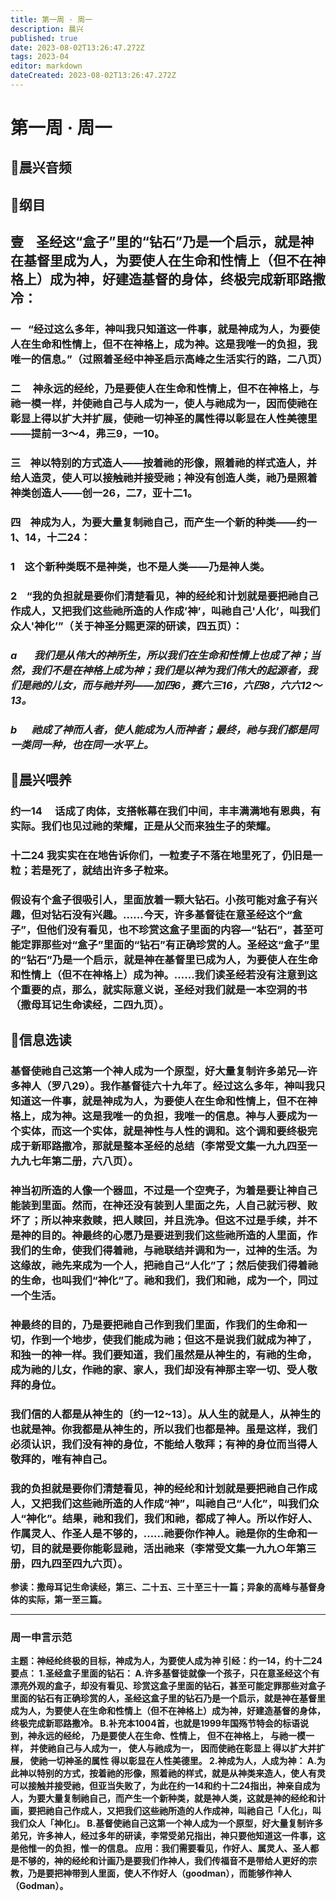 ```yaml
---
title: 第一周 · 周一
description: 晨兴
published: true
date: 2023-08-02T13:26:47.272Z
tags: 2023-04
editor: markdown
dateCreated: 2023-08-02T13:26:47.272Z
---
```


# 第一周 · 周一
## 🎵晨兴音频

## 📖纲目

## **壹    圣经这“盒子”里的“钻石”乃是一个启示，就是神在基督里成为人，为要使人在生命和性情上（但不在神格上）成为神，好建造基督的身体，终极完成新耶路撒冷：**

### 一   “经过这么多年，神叫我只知道这一件事，就是神成为人，为要使人在生命和性情上，但不在神格上，成为神。这是我唯一的负担，我唯一的信息。”（过照着圣经中神圣启示高峰之生活实行的路，二八页）

### 二     神永远的经纶，乃是要使人在生命和性情上，但不在神格上，与祂一模一样，并使祂自己与人成为一，使人与祂成为一，因而使祂在彰显上得以扩大并扩展，使祂一切神圣的属性得以彰显在人性美德里——提前一3～4，弗三9，一10。

### 三    神以特别的方式造人——按着祂的形像，照着祂的样式造人，并给人造灵，使人可以接触祂并接受祂；神没有创造人类，祂乃是照着神类创造人——创一26，二7，亚十二1。

### 四    神成为人，为要大量复制祂自己，而产生一个新的种类——约一1、14，十二24：

### 1    这个新种类既不是神类，也不是人类——乃是神人类。

### 2    “我的负担就是要你们清楚看见，神的经纶和计划就是要把祂自己作成人，又把我们这些祂所造的人作成’神’，叫祂自己'人化’，叫我们众人'神化’”（关于神圣分赐更深的研读，四五页）：

### *a       我们是从伟大的神所生，所以我们在生命和性情上也成了神；当然，我们不是在神格上成为神；我们是以神为我们伟大的起源者，我们是祂的儿女，而与祂并列——加四6，赛六三16，六四8，六六12～13。*

### *b      祂成了神而人者，使人能成为人而神者；最终，祂与我们都是同一类同一种，也在同一水平上。*

## 📖晨兴喂养

### **约一14**　 **话成了肉体，支搭帐幕在我们中间，丰丰满满地有恩典，有实际。我们也见过祂的荣耀，正是从父而来独生子的荣耀。**

### **十二24** **我实实在在地告诉你们，一粒麦子不落在地里死了，仍旧是一粒；若是死了，就结出许多子粒来。**

### 假设有个盒子很吸引人，里面放着一颗大钻石。小孩可能对盒子有兴趣，但对钻石没有兴趣。……今天，许多基督徒在意圣经这个“盒子”，但他们没有看见，也不珍赏这盒子里面的内容—“钻石”，甚至可能定罪那些对“盒子”里面的“钻石”有正确珍赏的人。圣经这“盒子”里的“钻石”乃是一个启示，就是神在基督里已成为人，为要使人在生命和性情上（但不在神格上）成为神。……我们读圣经若没有注意到这个重要的点，那么，就实际意义说，圣经对我们就是一本空洞的书（撒母耳记生命读经，二四九页）。

## 📖信息选读

### 基督使祂自己这第一个神人成为一个原型，好大量复制许多弟兄—许多神人（罗八29）。我作基督徒六十九年了。经过这么多年，神叫我只知道这一件事，就是神成为人，为要使人在生命和性情上，但不在神格上，成为神。这是我唯一的负担，我唯一的信息。神与人要成为一个实体，而这一个实体，就是神性与人性的调和。这个调和要终极完成于新耶路撒冷，那就是整本圣经的总结（李常受文集一九九四至一九九七年第二册，六八页）。

### 神当初所造的人像一个器皿，不过是一个空壳子，为着是要让神自己能装到里面。然而，在神还没有装到人里面之先，人自己就污秽、败坏了；所以神来救赎，把人赎回，并且洗净。但这不过是手续，并不是神的目的。神最终的心愿乃是要进到我们这些祂所造的人里面，作我们的生命，使我们得着祂，与祂联结并调和为一，过神的生活。为这缘故，祂先来成为一个人，把祂自己“人化”了；然后使我们得着祂的生命，也叫我们“神化”了。祂和我们，我们和祂，成为一个，同过一个生活。

### 神最终的目的，乃是要把祂自己作到我们里面，作我们的生命和一切，作到一个地步，使我们能成为祂；但这不是说我们就成为神了，和独一的神一样。我们要知道，我们虽然是从神生的，有祂的生命，成为祂的儿女，作祂的家、家人，我们却没有神那主宰一切、受人敬拜的身位。

### 我们信的人都是从神生的〔约一12~13〕。从人生的就是人，从神生的也就是神。你我都是从神生的，所以我们也都是神。虽是这样，我们必须认识，我们没有神的身位，不能给人敬拜；有神的身位而当得人敬拜的，唯有神自己。

### 我的负担就是要你们清楚看见，神的经纶和计划就是要把祂自己作成人，又把我们这些祂所造的人作成“神”，叫祂自己“人化”，叫我们众人“神化”。结果，祂和我们，我们和祂，都成了神人。所以作好人、作属灵人、作圣人是不够的，……祂要你作神人。祂是你的生命和一切，目的就是要你能彰显祂，活出祂来（李常受文集一九九○年第三册，四九四至四九六页）。

**参读：撒母耳记生命读经，第三、二十五、三十至三十一篇；异象的高峰与基督身体的实际，第一至三篇。**

---
### 周一申言示范
**主题：神经纶终极的目标，神成为人，为要使人成为神
引经：约一14，约十二24
要点：
1.圣经盒子里面的钻石：
A.许多基督徒就像一个孩子，只在意圣经这个有漂亮外观的盒子，却没有看见、珍赏这盒子里面的钻石，甚至可能定罪那些对盒子里面的钻石有正确珍赏的人，圣经这盒子里的钻石乃是一个启示，就是神在基督里成为人，为要使人在生命和性情上（但不在神格上）成为神，好建造基督的身体，终极完成新耶路撒冷。
B.补充本1004首，也就是1999年国殇节特会的标语说到，神永远的经纶， 乃是要使人在生命、性情上， 但不在神格上， 与祂一模一样， 并使祂自己与人成为一， 使人与祂成为一， 因而使祂在彰显上 得以扩大并扩展， 使祂一切神圣的属性 得以彰显在人性美德里。
2.神成为人，人成为神：
A.为此神以特别的方式，按着祂的形像，照着祂的样式，就是从神类来造人，使人有灵可以接触并接受祂，但亚当失败了，为此在约一14和约十二24指出，神亲自成为人，为要大量复制祂自己，而产生一个新种类，就是神人类，这就是神的经纶和计画，要把祂自己作成人，又把我们这些祂所造的人作成神，叫祂自己「人化」，叫我们众人「神化」。
B.基督使祂自己这第一个神人成为一个原型，好大量复制许多弟兄，许多神人，经过多年的研读，李常受弟兄指出，神只要他知道这一件事，这是他惟一的负担，惟一的信息。
应用：我们需要看见，作好人、属灵人、圣人都是不够的，神的经纶和计画乃是要我们作神人，我们传福音不是带给人更好的宗教，乃是要把神带到人里面，使人不作好人（goodman），而能够作神人（Godman）。**
<!-- Google tag (gtag.js) -->
<script async src="https://www.googletagmanager.com/gtag/js?id=G-1P8709Z16T"></script>
<script>
  window.dataLayer = window.dataLayer || [];
  function gtag(){dataLayer.push(arguments);}
  gtag('js', new Date());

  gtag('config', 'G-1P8709Z16T');
</script>